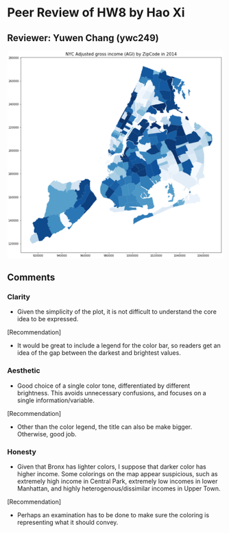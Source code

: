 # Peer Review of HW8 by Hao Xi

## Reviewer: Yuwen Chang (ywc249)

![](viz_hx517.png)

## Comments

### Clarity

- Given the simplicity of the plot, it is not difficult to understand the core idea to be expressed.

[Recommendation]

- It would be great to include a legend for the color bar, so readers get an idea of the gap between the darkest and brightest values.

### Aesthetic

- Good choice of a single color tone, differentiated by different brightness. This avoids unnecessary confusions, and focuses on a single information/variable.

[Recommendation]

- Other than the color legend, the title can also be make bigger. Otherwise, good job.

### Honesty

- Given that Bronx has lighter colors, I suppose that darker color has higher income. Some colorings on the map appear suspicious, such as extremely high income in Central Park, extremely low incomes in lower Manhattan, and highly heterogenous/dissimilar incomes in Upper Town.

[Recommendation]

- Perhaps an examination has to be done to make sure the coloring is representing what it should convey.